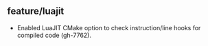 ## feature/luajit

* Enabled LuaJIT CMake option to check instruction/line hooks for compiled code
  (gh-7762).
